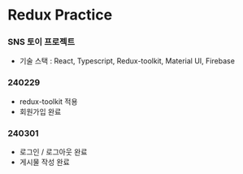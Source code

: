 # Redux Practice

### SNS 토이 프로젝트

- 기술 스택 : React, Typescript, Redux-toolkit, Material UI, Firebase

### 240229

- redux-toolkit 적용
- 회원가입 완료

### 240301

- 로그인 / 로그아웃 완료
- 게시물 작성 완료
